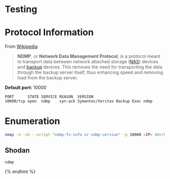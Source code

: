 # Testing

# **Protocol Information**

From [Wikipedia](https://en.wikipedia.org/wiki/NDMP):

> **NDMP**, or **Network Data Management Protocol**, is a protocol meant to transport data between network attached storage \([NAS](https://en.wikipedia.org/wiki/Network-attached_storage)\) devices and [backup](https://en.wikipedia.org/wiki/Backup) devices. This removes the need for transporting the data through the backup server itself, thus enhancing speed and removing load from the backup server.  

**Default port:** 10000

```text
PORT      STATE SERVICE REASON  VERSION
10000/tcp open  ndmp    syn-ack Symantec/Veritas Backup Exec ndmp
```

# **Enumeration**

```bash
nmap -n -sV --script "ndmp-fs-info or ndmp-version" -p 10000 <IP> #Both are default scripts
```

## Shodan

`ndmp`


</details>
{% endhint %}



